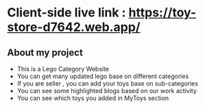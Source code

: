 # Client-side live link :  https://toy-store-d7642.web.app/

## About my project

- This is a Lego Category Website
- You can get many updated lego base on different categories
- If you are seller , you can add your toys base on sub-categories
- You can see some highlighted blogs based on our work activity
- You can see which toys you added in MyToys section